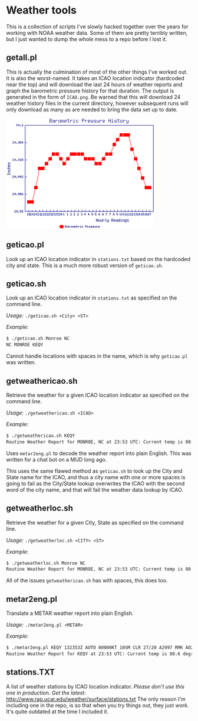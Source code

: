 # Weather tools

This is a collection of scripts I've slowly hacked together over the years for working with NOAA weather data.
Some of them are pretty terribly written, but I just wanted to dump the whole mess to a repo before I lost it.

## getall.pl

This is actually the culmination of most of the other things I've worked out.
It is also the worst-named.
It takes an ICAO location indicator (hardcoded near the top) and will download the last 24 hours of weather reports and graph the barometric pressure history for that duration.
The output is generated in the form of `ICAO.png`.
Be warned that this will download 24 weather history files in the current directory, however subsequent runs will only download as many as are needed to bring the data set up to date.

![Sample Barometric Pressure history graph](https://raw.githubusercontent.com/QBFreak/WeatherTools/master/KEQY.png)

## geticao.pl

Look up an ICAO location indicator in `stations.txt` based on the hardcoded city and state.
This is a much more robust version of `geticao.sh`.

## geticao.sh

Look up an ICAO location indicator in `stations.txt` as specified on the command line.

*Usage:* `./geticao.sh <City> <ST>`

*Example:*
```bash
$ ./geticao.sh Monroe NC
NC MONROE KEQY
```

Cannot handle locations with spaces in the name, which is why `geticao.pl` was written.

## getweathericao.sh

Retrieve the weather for a given ICAO location indicator as specified on the command line.

*Usage:* `./getweathericao.sh <ICAO>`

*Example:*
```bash
$ ./getweathericao.sh KEQY
Routine Weather Report for MONROE, NC at 23:53 UTC: Current temp is 80.6 degrees and the dewpoint is 68.0 degrees. The barometer is 29.97in. Current visibility is 10 Statute Miles.
```

Uses `metar2eng.pl` to decode the weather report into plain English.
This was written for a chat bot on a MUD long ago.

This uses the same flawed method as `geticao.sh` to look up the City and State name for the ICAO, and thus a city name with one or more spaces is going to fail as the City/State lookup overwrites the ICAO with the second word of the city name, and that will fail the weather data lookup by ICAO.

## getweatherloc.sh

Retrieve the weather for a given City, State as specified on the command line.

*Usage:* `./getweatherloc.sh <CITY> <ST>`

*Example:*
```bash
$ ./getweatherloc.sh Monroe NC
Routine Weather Report for MONROE, NC at 23:53 UTC: Current temp is 80.6 degrees and the dewpoint is 68.0 degrees. The barometer is 29.97in. Current visibility is 10 Statute Miles.
```

All of the issues `getweathericao.sh` has with spaces, this does too.

## metar2eng.pl

Translate a METAR weather report into plain English.

*Usage:* `./metar2eng.pl <METAR>`

*Example:*
```bash
$ ./metar2eng.pl KEQY 132353Z AUTO 00000KT 10SM CLR 27/20 A2997 RMK AO2 SLP147 T02670200 10306 20267 55001
Routine Weather Report for KEQY at 23:53 UTC: Current temp is 80.6 degrees and the dewpoint is 68.0 degrees. The barometer is 29.97in. Current visibility is 10 Statute Miles.
```

## stations.TXT

A list of weather stations by ICAO location indicator.
*Please don't use this one in production. Get the latest:* http://www.rap.ucar.edu/weather/surface/stations.txt
The only reason I'm including one in the repo, is so that when you try things out, they just _work._
It's quite outdated at the time I included it.
